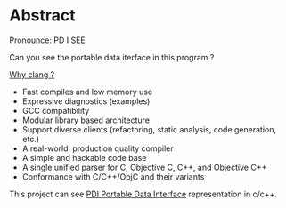 # Abstract

Pronounce: PD I SEE

Can you see the portable data iterface in this program ?

[Why clang ?](https://clang.llvm.org/index.html)

- Fast compiles and low memory use
- Expressive diagnostics (examples)
- GCC compatibility
- Modular library based architecture
- Support diverse clients (refactoring, static analysis, code generation, etc.)
- A real-world, production quality compiler
- A simple and hackable code base
- A single unified parser for C, Objective C, C++, and Objective C++
- Conformance with C/C++/ObjC and their variants

This project can see [PDI Portable Data Interface](https://gitlab.maisondelasimulation.fr/pdidev/pdi) representation in c/c++.
